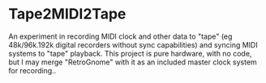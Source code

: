 # Tape2MIDI2Tape
An experiment in recording MIDI clock and other data to "tape" (eg 48k/96k.192k digital recorders without sync capabilities) and syncing MIDI systems to "tape" playback. This project is pure hardware, with no code, but I may merge "RetroGnome" with it as an included master clock system for recording..
